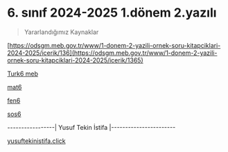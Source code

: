 # 6. sınıf 2024-2025 1.dönem 2.yazılı

> Yararlandığımız Kaynaklar

[https://odsgm.meb.gov.tr/www/1-donem-2-yazili-ornek-soru-kitapciklari-2024-2025/icerik/136](https://odsgm.meb.gov.tr/www/1-donem-2-yazili-ornek-soru-kitapciklari-2024-2025/icerik/1365)

[Turk6 meb](https://cdn.eba.gov.tr/yardimcikaynaklar/2024/12/ornek1_2_1/turk6_meb.pdf)

[mat6](https://cdn.eba.gov.tr/yardimcikaynaklar/2024/12/ornek1_2_1/mat6.pdf)

[fen6](https://cdn.eba.gov.tr/yardimcikaynaklar/2024/12/ornek1_2_1/fen6.pdf)

[sos6](https://cdn.eba.gov.tr/yardimcikaynaklar/2024/12/ornek1_2_1/sos6.pdf)

-----------------|   Yusuf Tekin İstifa   |-----------------------

[yusuftekinistifa.click](yusuftekinistifa.click)
